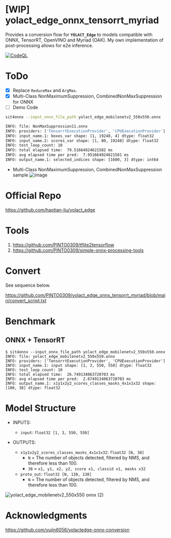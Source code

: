 # [WIP] yolact_edge_onnx_tensorrt_myriad
Provides a conversion flow for **`YOLACT_Edge`** to models compatible with ONNX, TensorRT, OpenVINO and Myriad (OAK). My own implementation of post-processing allows for e2e inference.

[![CodeQL](https://github.com/PINTO0309/yolact_edge_onnx_tensorrt_myriad/workflows/CodeQL/badge.svg)](https://github.com/PINTO0309/yolact_edge_onnx_tensorrt_myriad/actions?query=workflow%3ACodeQL)

# ToDo
- [x] Replace `ReduceMax` and `ArgMax`.
- [x] Multi-Class NonMaximumSuppression, CombinedNonMaxSuppression for ONNX
- [ ] Demo Code

```bash
sit4onnx --input_onnx_file_path yolact_edge_mobilenetv2_550x550.onnx

INFO: file: NonMaxSuppression11.onnx
INFO: providers: ['TensorrtExecutionProvider', 'CPUExecutionProvider']
INFO: input_name.1: boxes_var shape: [1, 19248, 4] dtype: float32
INFO: input_name.2: scores_var shape: [1, 80, 19248] dtype: float32
INFO: test_loop_count: 10
INFO: total elapsed time:  79.51664924621582 ms
INFO: avg elapsed time per pred:  7.951664924621581 ms
INFO: output_name.1: selected_indices shape: [1600, 3] dtype: int64
```
- Multi-Class NonMaximumSuppression, CombinedNonMaxSuppression sample
  ![image](https://user-images.githubusercontent.com/33194443/173196638-b5357e79-94d6-4b61-869c-ef0005b8819c.png)


# Official Repo
https://github.com/haotian-liu/yolact_edge

# Tools
1. https://github.com/PINTO0309/tflite2tensorflow
2. https://github.com/PINTO0309/simple-onnx-processing-tools

# Convert
See sequence below.

https://github.com/PINTO0309/yolact_edge_onnx_tensorrt_myriad/blob/main/convert_script.txt

# Benchmark
## ONNX + TensorRT
```bssh
$ sit4onnx --input_onnx_file_path yolact_edge_mobilenetv2_550x550.onnx
INFO: file: yolact_edge_mobilenetv2_550x550.onnx
INFO: providers: ['TensorrtExecutionProvider', 'CPUExecutionProvider']
INFO: input_name.1: input shape: [1, 3, 550, 550] dtype: float32
INFO: test_loop_count: 10
INFO: total elapsed time:  26.749134063720703 ms
INFO: avg elapsed time per pred:  2.6749134063720703 ms
INFO: output_name.1: x1y1x2y2_scores_classes_masks_4x1x1x32 shape: [100, 38] dtype: float32
```

# Model Structure

- INPUTS:

  - `input`: `float32 [1, 3, 550, 550]`

- OUTPUTS:

  - `x1y1x2y2_scores_classes_masks_4x1x1x32`: `float32 [N, 38]`
    - `N` = The number of objects detected, filtered by NMS, and therefore less than 100.
    - `38` = `x1, y1, x2, y2, score x1, classid x1, masks x32`
  - `proto_out`: `float32 [N, 138, 138]`
    - `N` = The number of objects detected, filtered by NMS, and therefore less than 100.

![yolact_edge_mobilenetv2_550x550 onnx (2)](https://user-images.githubusercontent.com/33194443/172872136-0462bf2d-dd1e-45d0-abe0-e95293f7029f.png)

# Acknowledgments
https://github.com/yujin6056/yolactedge-onnx-conversion

